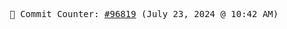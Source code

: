 <p align="center">
    <samp>
        📮 Commit Counter: <a href="https://github.com/Javascript-void0/Javascript-void0/commits/main">#96819</a> (July 23, 2024 @ 10:42 AM)
    </samp>
</p>